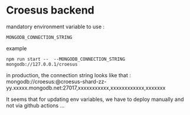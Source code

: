 # Croesus backend

mandatory environment variable to use :

```
MONGODB_CONNECTION_STRING
```

example

```
npm run start --  --MONGODB_CONNECTION_STRING mongodb://127.0.0.1/croesus
```

in production, the connection string looks like that :
mongodb://croesus:<password>@croesus-shard-zz-yy.xxxxx.mongodb.net:27017,xxxxxxxxxxx,xxxxxxxxxxxx,xxxxxxx


It seems that for updating env variables, we have to deploy manually and not via github actions ...